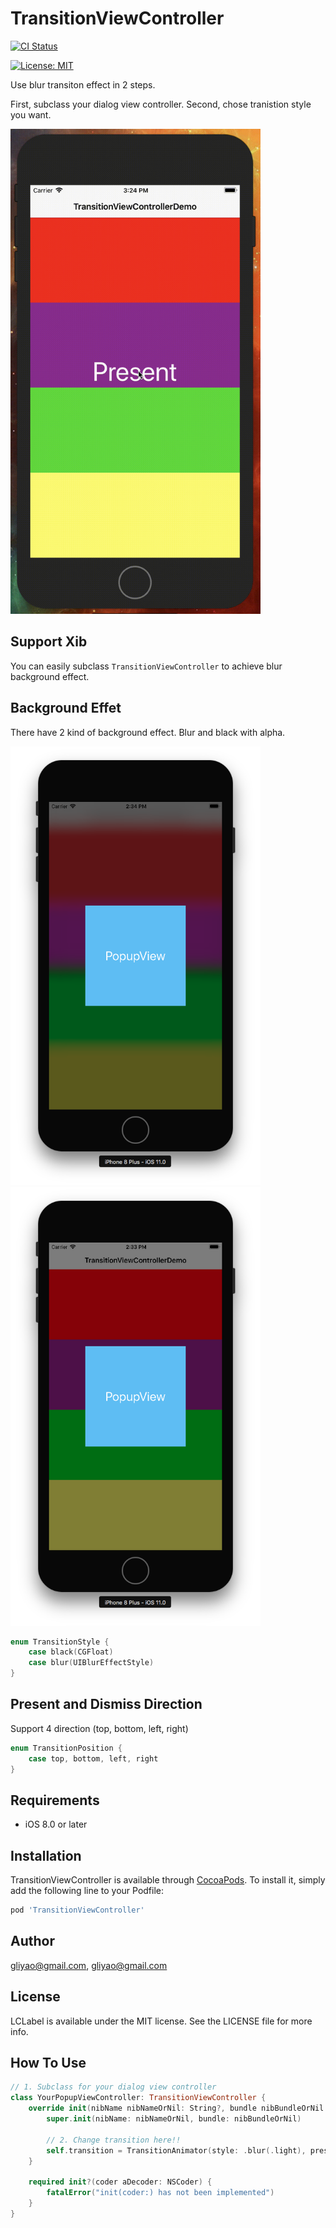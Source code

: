 # TransitionViewController

<!-- [![Build Status](https://travis-ci.org/gliyao/TransitionViewController.svg?branch=master)](https://travis-ci.org/gliyao/TransitionViewController)  -->
[![CI Status](https://travis-ci.org/gliyao/TransitionViewController.svg?branch=master)](https://travis-ci.org/gliyao/TransitionViewController)
<!-- [![Version](https://img.shields.io/cocoapods/v/TransitionViewController.svg?style=flat)](http://cocoapods.org/pods/TransitionViewController) -->
[![License: MIT](https://img.shields.io/badge/License-MIT-yellow.svg)](https://opensource.org/licenses/MIT)
<!-- [![License](https://img.shields.io/cocoapods/l/TransitionViewController.svg?style=flat)](http://cocoapods.org/pods/TransitionViewController) -->
<!-- [![Platform](https://img.shields.io/cocoapods/p/TransitionViewController.svg?style=flat)](http://cocoapods.org/pods/TransitionViewController) -->

Use blur transiton effect in 2 steps. 

First, subclass your dialog view controller.
Second, chose tranistion style you want.

<img src="./transition.gif" height="776" width="400"></img>

## Support Xib
You can easily subclass `TransitionViewController` to achieve blur background effect.


## Background Effet

There have 2 kind of background effect. Blur and black with alpha.

<img src="./darkBlurPopupView.png" height="702" width="400"></img>
<img src="./balck05PopupView.png" height="702" width="400"></img>

``` swift
enum TransitionStyle {
	case black(CGFloat)
	case blur(UIBlurEffectStyle)
}
```

## Present and Dismiss Direction

Support 4 direction (top, bottom, left, right)

``` swift
enum TransitionPosition {
	case top, bottom, left, right
}
```


## Requirements

- iOS 8.0 or later

## Installation

TransitionViewController is available through [CocoaPods](http://cocoapods.org). To install
it, simply add the following line to your Podfile:

```ruby
pod 'TransitionViewController'
```

## Author

gliyao@gmail.com, gliyao@gmail.com

## License

LCLabel is available under the MIT license. See the LICENSE file for more info.


## How To Use

``` swift
// 1. Subclass for your dialog view controller
class YourPopupViewController: TransitionViewController {
	override init(nibName nibNameOrNil: String?, bundle nibBundleOrNil: Bundle?) {
		super.init(nibName: nibNameOrNil, bundle: nibBundleOrNil)
		
		// 2. Change transition here!!
		self.transition = TransitionAnimator(style: .blur(.light), presentFrom: .bottom, dismissTo: .bottom)
	}

	required init?(coder aDecoder: NSCoder) {
		fatalError("init(coder:) has not been implemented")
	}
}
```

